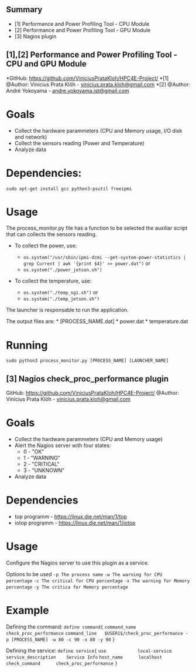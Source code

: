 ## Summary

* [1] Performance and Power Profiling Tool - CPU Module
* [2] Performance and Power Profiling Tool - GPU Module
* [3] Nagios plugin


## [1],[2] Performance and Power Profiling Tool - CPU and GPU Module

*GitHub: https://github.com/ViniciusPrataKloh/HPC4E-Project/
*[1] @Author: Vinícius Prata Klôh - vinicius.prata.kloh@gmail.com
*[2] @Author: André Yokoyama - andre.yokoyama.ist@gmail.com

# Goals

* Collect the hardware parammeters (CPU and Memory usage, I/O disk and network)
* Collect the sensors reading (Power and Temperature)
* Analyze data

# Dependencies:

```shell
sudo apt-get install gcc python3-psutil freeipmi
```

# Usage

The process_monitor.py file has a function to be selected the auxiliar script that can collects the sensors reading.

* To collect the power, use:
	- `os.system("/usr/sbin/ipmi-dcmi --get-system-power-statistics | grep Current | awk '{print $4}' >> power.dat")`
	or
	- `os.system("./power_jetson.sh")`

* To collect the temperature, use:
	- `os.system("./temp_sgi.sh")`
	or
	- `os.system("./temp_jetson.sh")`

The launcher is responsable to run the application.

The output files are:
	* [PROCESS_NAME.dat]
	* power.dat
	* temperature.dat

# Running

```shell
sudo python3 process_monitor.py [PROCESS_NAME] [LAUNCHER_NAME]
```


## [3] Nagios check_proc_performance plugin

GitHub: https://github.com/ViniciusPrataKloh/HPC4E-Project/
@Author: Vinícius Prata Klôh - vinicius.prata.kloh@gmail.com

# Goals

* Collect the hardware parammeters (CPU and Memory usage)
* Alert the Nagios server with four states:
	* 0 - "OK"
	* 1 - "WARNING"
	* 2 - "CRITICAL"
	* 3 - "UNKNOWN"
* Analyze data

# Dependencies

* top programm - https://linux.die.net/man/1/top
* iotop programm - https://linux.die.net/man/1/iotop

# Usage

Configure the Nagios server to use this plugin as a service.

Options to be used 
	`-p The process name`
	`-w The warning for CPU percentage`
	`-c The critical for CPU percentage`
	`-x The warning for Memory percentage`
	`-y The critica for Memory percentage`

# Example

Defining the command:
	`define command{`
		`command_name	check_proc_performance`
		`command_line	$USER1$/check_proc_performance -p [PROCESS_NAME] -w 80 -c 90 -x 80 -y 90`
	`}`

Defining the service:
	`define service{`
		`use			local-service`
		`service_description	Service Info`
		`host_name		localhost`
		`check_command		check_proc_performance`
	`}`
